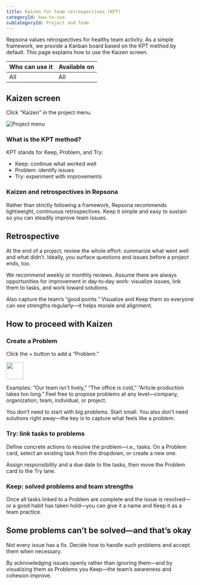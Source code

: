```yaml
---
title: Kaizen for team retrospectives (KPT)
categoryId: how-to-use
subCategoryId: Project and Team
---
```


Repsona values retrospectives for healthy team activity. As a simple framework, we provide a Kanban board based on the KPT method by default. This page explains how to use the Kaizen screen.

| Who can use it | Available on |
|---|---|
| All | All |

## Kaizen screen

Click "Kaizen" in the project menu.

![Project menu](/images/help/project-menu.en.png)

### What is the KPT method?

KPT stands for Keep, Problem, and Try:

- Keep: continue what worked well
- Problem: identify issues
- Try: experiment with improvements

### Kaizen and retrospectives in Repsona

Rather than strictly following a framework, Repsona recommends lightweight, continuous retrospectives. Keep it simple and easy to sustain so you can steadily improve team issues.

## Retrospective

At the end of a project, review the whole effort: summarize what went well and what didn’t. Ideally, you surface questions and issues before a project ends, too.

We recommend weekly or monthly reviews. Assume there are always opportunities for improvement in day‑to‑day work: visualize issues, link them to tasks, and work toward solutions.

Also capture the team’s “good points.” Visualize and Keep them so everyone can see strengths regularly—it helps morale and alignment.

## How to proceed with Kaizen

### Create a Problem

Click the + button to add a “Problem.”

<img src="/images/help/create-button.png" width="46">

Examples: “Our team isn’t lively,” “The office is cold,” “Article production takes too long.” Feel free to propose problems at any level—company, organization, team, individual, or project.

You don’t need to start with big problems. Start small. You also don’t need solutions right away—the key is to capture what feels like a problem.

### Try: link tasks to problems

Define concrete actions to resolve the problem—i.e., tasks. On a Problem card, select an existing task from the dropdown, or create a new one.

Assign responsibility and a due date to the tasks, then move the Problem card to the Try lane.

### Keep: solved problems and team strengths

Once all tasks linked to a Problem are complete and the issue is resolved—or a good habit has taken hold—you can give it a name and Keep it as a team practice.

## Some problems can’t be solved—and that’s okay

Not every issue has a fix. Decide how to handle such problems and accept them when necessary.

By acknowledging issues openly rather than ignoring them—and by visualizing them as Problems you Keep—the team’s awareness and cohesion improve.
